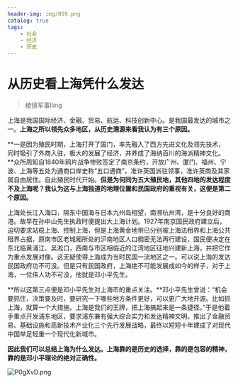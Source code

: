 ```yaml
---
header-img: img/059.png
catalog: true
tags:
    - 社会
    - 经济
    - 历史
---
```


# 从历史看上海凭什么发达
> 棱镜军事Ⅰling

上海是我国国际经济、金融、贸易、航运、科技创新中心。是我国最发达的城市之一。**上海之所以领先众多地区，从历史溯源来看我认为有三个原因。**
        
**一是因为殖民时期，上海打开了国门，率先融入了西方先进文化及领先技术，同时吸引了外商入驻，极大的发展了经济，并养成了海纳百川的海派精神文化。**众所周知自1840年鸦片战争惨败签定了南京条约，开放广州、厦门、福州、宁波、上海等五处为通商口岸史称“五口通商”，准许英国派驻领事，准许英商及其家属自由居住。自此殖民时代开始。**但是为何同为五大殖民地，其他四地的发达程度不及上海呢？我认为这与上海独道的地理位置和民国政府的重视有关，这便是第二个原因。**
       
上海处长江入海口，隔东中国海与日本九州岛相望，南濒杭州湾，是十分良好的商港。故早在孙中山先生执政时便提出大上海计划。1927年南京国民政府建立后，迫切要求站稳上海、控制上海，但是上海黄金地带已分别被上海法租界和上海公共租界占据，原南市区老城厢所处的沪南地区人口稠密无法再行建设，国民便决定在东北临黄浦江、吴淞口，西南与市区相临近的江湾地区征地兴建新上海，并把它作为重点发展对像。这无疑使得上海成为当时民国一流地区之一。可以说上海的发达民国政府功不可没。但是只有民国政府，上海绝不可能发展成如今的样子，对于上海，一位伟人功不可没，他就是邓小平先生。
        
**所以这第三点便是邓小平先生对上海市的重点关注。**邓小平先生曾说：“机会要抓住，决策要及时，要研究一下哪些地方条件更好，可以更广大地开源。比如抓上海，就算一个大措施。上海是我们的王牌，把上海搞起来是一条捷径。”于是他着手重点开发浦东地区，要求浦东兼有强大综合实力和发达精神文明。推出了金融贸易、基础设施和高新技术产业化三个先行发展战略，最终以短短十年建成了对现代中国举足轻重一个现代化新城市。
        
**因此我们可以总结上海为什么发达。上海靠的是历史的选择，靠的是包容的精神，靠的是邓小平理论的绝对正确性。**

![P0gXvD.png](https://s1.ax1x.com/2018/08/02/P0gXvD.png)